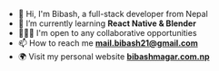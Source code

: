 - 👋 Hi, I'm Bibash, a full-stack developer from Nepal
- 🌱 I’m currently learning **React Native & Blender**
- 🧑‍🤝‍🧑 I'm open to any collaborative opportunities
- 📫 How to reach me **[mail.bibash21@gmail.com](mailto:mail.bibash21@gmail.com)**
- 🌍 Visit my personal website **[bibashmagar.com.np](https://bibashmagar.com.np)**
